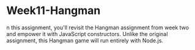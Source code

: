 # Week11-Hangman
n this assignment, you'll revisit the Hangman assignment from week two and empower it with JavaScript constructors. Unlike the original assignment, this Hangman game will run entirely with Node.js.
